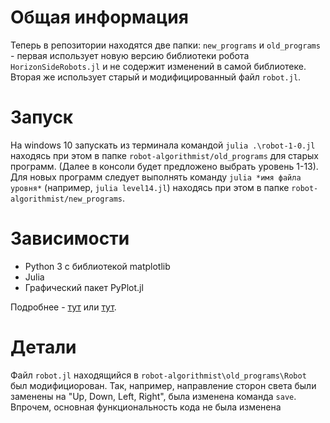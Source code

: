 # Общая информация

Теперь в репозитории находятся две папки: `new_programs` и `old_programs` - первая использует новую версию библиотеки робота `HorizonSideRobots.jl` и не содержит изменений в самой библиотеке. Вторая же использует старый и модифицированный файл `robot.jl`.

# Запуск

На windows 10 запускать из терминала командой `julia .\robot-1-0.jl` находясь при этом в папке `robot-algorithmist/old_programs` для старых программ. (Далее в консоли будет предложено выбрать уровень 1-13).
Для новых программ следует выполнять команду `julia *имя файла уровня*` (например, `julia level14.jl`) находясь при этом в папке `robot-algorithmist/new_programs`. 

# Зависимости

- Python 3 c библиотекой matplotlib
- Julia
- Графический пакет PyPlot.jl

Подробнее - [тут](https://github.com/Vibof/HorizonSideRobots.jl/blob/master/content/setup.md) или [тут](https://github.com/Vibof/Robot/blob/master/setup.md).

# Детали

Файл `robot.jl` находящийся в `robot-algorithmist\old_programs\Robot` был модифициорован. Так, например, направление сторон света были заменены на "Up, Down, Left, Right", была изменена команда `save`. Впрочем, основная функциональность кода не была изменена
